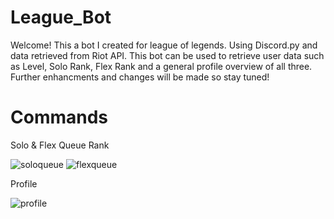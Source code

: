 # League_Bot
Welcome! This a bot I created for league of legends. Using Discord.py and data retrieved from Riot API.
This bot can be used to retrieve user data such as Level, Solo Rank, Flex Rank and a general profile overview of all three. 
Further enhancments and changes will be made so stay tuned! 


# Commands 

Solo & Flex Queue Rank

![soloqueue](https://github.com/smuh27/League_Bot/assets/63614993/c5120ee7-a666-4f70-8ec4-8a05e9679e98)
![flexqueue](https://github.com/smuh27/League_Bot/assets/63614993/6aa33115-8aab-4d1e-b498-3e80c0cea307)


Profile 

![profile](https://github.com/smuh27/League_Bot/assets/63614993/dc01f086-34b2-4039-a6e5-1eb83b86ac0d)
